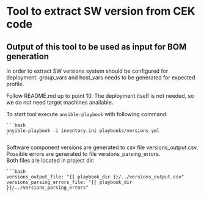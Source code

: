 # Tool to extract SW version from CEK code

## Output of this tool to be used as input for BOM generation

In order to extract SW versions system should be configured for deployment.
group_vars and host_vars needs to be generated for expected profile.

Follow README.md up to point 10. The deployment itself is not needed, so we do not need target machines anailable.

To start tool execute `ansible-playbook` with following command:

    ```bash
    ansible-playbook -i inventory.ini playbooks/versions.yml
    ```

Software component versions are generated to csv file versions_output.csv.  
Possible errors are generated to file versions_parsing_errors.  
Both files are located in project dir:

    ```bash
    versions_output_file: "{{ playbook_dir }}/../versions_output.csv"
    versions_parsing_errors_file: "{{ playbook_dir }}/../versions_parsing_errors"
    ```
